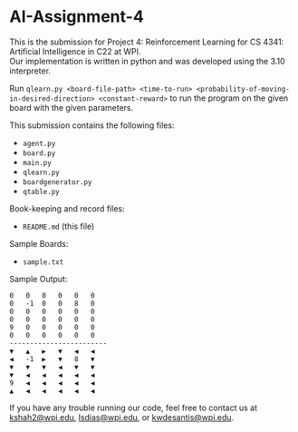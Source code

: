 # AI-Assignment-4

This is the submission for Project 4: Reinforcement Learning for CS 4341: Artificial Intelligence in C22 at WPI. \
Our implementation is written in python and was developed using the 3.10 interpreter.

Run ```qlearn.py <board-file-path> <time-to-run> <probability-of-moving-in-desired-direction> <constant-reward>``` to run the program on the given board with the given parameters.


This submission contains the following files:

* ```agent.py```
* ```board.py```
* ```main.py```
* ```qlearn.py```
* ```boardgenerator.py```
* ```qtable.py```

Book-keeping and record files:
* ```README.md``` (this file)

Sample Boards:
* ```sample.txt```

Sample Output:
```
0	0	0	0	0	0	
0	-1	0	0	8	0	
0	0	0	0	0	0	
0	0	0	0	0	0	
9	0	0	0	0	0	
0	0	0	0	0	0	
------------------------
▼	▲	▶	▼	◀	◀	
◀	-1	▶	▼	8	▼	
▼	▼	▼	◀	▼	▼	
▼	◀	◀	◀	◀	◀	
9	◀	◀	◀	◀	◀	
▲	◀	◀	◀	◀	◀	

```

If you have any trouble running our code, feel free to contact us at kshah2@wpi.edu, lsdias@wpi.edu, or kwdesantis@wpi.edu.